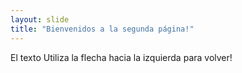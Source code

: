 ```yaml
---
layout: slide
title: "Bienvenidos a la segunda página!"
---
```

El texto
Utiliza la flecha hacia la izquierda para volver!
